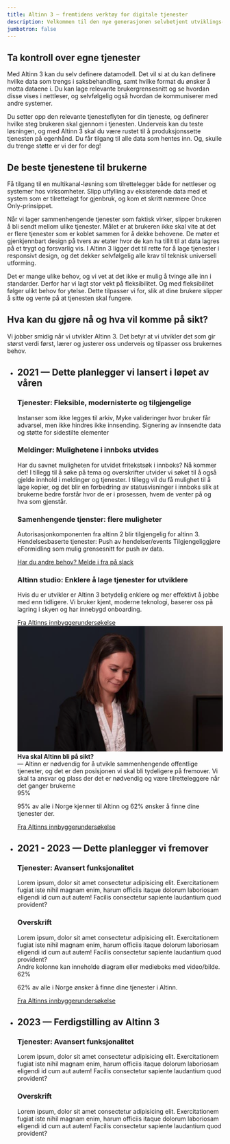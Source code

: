 ```yaml
---
title: Altinn 3 – fremtidens verktøy for digitale tjenester
description: Velkommen til den nye generasjonen selvbetjent utviklings- og kjøremiljø for sammenhengende digitale tjenester. En løsning som dekker behovet for dataflyt mellom myndighetsutøvere, virksomheter og privatpersoner.
jumbotron: false
---
```


<h2 class="a-h3"> Ta kontroll over egne tjenester </h2>

Med Altinn 3 kan du selv definere datamodell. Det vil si at du kan definere hvilke data som trengs i saksbehandling, samt hvilke format du ønsker å motta dataene i. Du kan lage relevante brukergrensesnitt og se hvordan disse vises i nettleser, og selvfølgelig også hvordan de kommuniserer med andre systemer.  

Du setter opp den relevante tjenesteflyten for din tjeneste, og definerer hvilke steg brukeren skal gjennom i tjenesten. Underveis kan du teste løsningen, og med Altinn 3 skal du være rustet til å produksjonssette tjenesten på egenhånd. Du får tilgang til alle data som hentes inn. Og, skulle du trenge støtte er vi der for deg!

<h2 class="a-h3"> De beste tjenestene til brukerne </h2>

Få tilgang til en multikanal-løsning som tilrettelegger både for nettleser og systemer hos virksomheter. Slipp utfylling av eksisterende data med et system som er tilrettelagt for gjenbruk, og kom et skritt nærmere Once Only-prinsippet. 

Når vi lager sammenhengende tjenester som faktisk virker, slipper brukeren å bli sendt mellom ulike tjenester. Målet er at brukeren ikke skal vite at det er flere tjenester som er koblet sammen for å dekke behovene. De møter et gjenkjennbart design på tvers av etater hvor de kan ha tillit til at data lagres på et trygt og forsvarlig vis. I Altinn 3 ligger det til rette for å lage tjenester i responsivt design, og det dekker selvfølgelig alle krav til teknisk universell utforming. 
 
Det er mange ulike behov, og vi vet at det ikke er mulig å tvinge alle inn i standarder. Derfor har vi lagt stor vekt på fleksibilitet. Og med fleksibilitet følger ulikt behov for ytelse. Dette tilpasser vi for, slik at dine brukere slipper å sitte og vente på at tjenesten skal fungere. 

<div class="a-rowFullWidth pt-2">
  <h2 class="a-fontBold a-blueDarkerText">Hva kan du gjøre nå og hva vil komme på sikt?</h2>
  <p class="a-fontSizeXL a-blueDarkerText">Vi jobber smidig når vi utvikler Altinn 3. Det betyr at vi utvikler det som gir størst verdi først, lærer og justerer oss underveis og tilpasser oss brukernes behov.</p>
</div>

<div class="a-timeline pt-4">

  <ul class="no-decoration connected-bullets connected-bullets-headings">
    <li class="false">
      <h2 class="a-fontBold a-blueDarkerText">
        2021 — Dette planlegger vi lansert i løpet av våren 
      </h2>
      <div class="row">
        <div class="col-sm-12 col-lg-6 pr-xl-8">
          <h3 class="a-h4">Tjenester: Fleksible, modernisterte og tilgjengelige </h3>
          <p>Instanser som ikke legges til arkiv, Myke valideringer hvor bruker får advarsel, men ikke hindres ikke innsending. Signering av innsendte data og støtte for sidestilte elementer</p>
          <h3 class="a-h4">Meldinger: Mulighetene i innboks utvides </h3>
          <p>Har du savnet muligheten for utvidet fritekstsøk i innboks? Nå kommer det! I tillegg til å søke på tema og overskrifter utvider vi søket til å også gjelde innhold i meldinger og tjenester. I tillegg vil du få mulighet til å lage kopier, og det blir en forbedring av statusvisninger i innboks slik at brukerne bedre forstår hvor de er i prosessen, hvem de venter på og hva som gjenstår.</p>
          <h3 class="a-h4">Samenhengende tjenster: flere muligheter</h3>
          <p>Autorisasjonkomponenten fra altinn 2 blir tilgjengelig for altinn 3. Hendelsesbaserte tjenester: Push av hendelser/events  Tilgjengeliggjøre eFormidling som mulig grensesnitt for push av data.</p>
          <a href="">Har du andre behov? Melde i fra på slack</a>
          <h3 class="a-h4 pt-1">Altinn studio: Enklere å lage tjenester for utviklere</h3>
          <p>Hvis du er utvikler er Altinn 3 betydelig enklere og mer effektivt å jobbe med enn tidligere. Vi bruker kjent, moderne teknologi, baserer oss på lagring i skyen og har innebygd onboarding.</p>
          <a href="">Fra Altinns innbyggerundersøkelse</a>
        </div>
        <div class="col-sm-12 col-lg-6 pt-2">
          <div class="pb-4">
            <div class="w-100">
              <img src="bilde_veikart.png" class="w-100" alt="Fotografi av en dame">
            </div>
             <div class="a-mediaBox-text a-bgGreenLight p-2">
              <b>Hva skal Altinn bli på sikt?</b> <br>— Altinn er nødvendig for å utvikle sammenhengende offentlige tjenester, og det er den posisjonen vi skal bli tydeligere på fremover. Vi skal ta ansvar og plass der det er nødvendig og være tilretteleggere når det ganger brukerne
            </div>
          </div>
          <div class="row a-pie-wrapper">
            <div class="col-xs-12 col-sm-4">
              <div class="a-pie">95%</div>
            </div>
            <div class="col-xs-12 col-sm-8">
              <p class="a-fontSizeXL">95% av alle i Norge kjenner til Altinn og 62% ønsker å finne dine tjenester der. </p>
              <a href="">Fra Altinns innbyggerundersøkelse</a>
            </div>
          </div>
        </div>
      </div>
    </li>
    <li class="false">
      <h2 class="a-fontBold a-blueDarkerText">
        2021 - 2023 — Dette planlegger vi fremover
      </h2>
      <div class="row">
        <div class="col-sm-12 col-lg-6 pr-xl-8">
          <h3 class="a-h4">Tjenester: Avansert funksjonalitet</h3>
          Lorem ipsum, dolor sit amet consectetur adipisicing elit. Exercitationem fugiat iste nihil magnam enim, harum officiis itaque dolorum laboriosam eligendi id cum aut autem! Facilis consectetur sapiente laudantium quod provident?
          <h3 class="a-h4">Overskrift</h3>
          Lorem ipsum, dolor sit amet consectetur adipisicing elit. Exercitationem fugiat iste nihil magnam enim, harum officiis itaque dolorum laboriosam eligendi id cum aut autem! Facilis consectetur sapiente laudantium quod provident?
        </div>
        <div class="col-sm-12 col-lg-6 pt-4">
           <div class="a-mediaBox-text a-bgBlueLighter p-2 mb-2">
              Andre kolonne kan inneholde diagram eller medieboks med video/bilde.
            </div>
            <div class="row a-pie-wrapper text-xs-center">
            <div class="col-xs-12 col-sm-4">
              <div class="a-pie">62%</div>
            </div>
            <div class="col-xs-12 col-sm-8">
              <p class="a-fontSizeXL">62% av alle i Norge ønsker å finne dine tjenester i Altinn. </p>
              <a href="">Fra Altinns innbyggerundersøkelse</a>
            </div>
          </div>
        </div>
      </div>
    </li>
    <li class="false">
      <h2 class="a-fontBold a-blueDarkerText">
        2023 — Ferdigstilling av Altinn 3
      </h2>
      <div class="row">
        <div class="col-sm-12 col-lg-6 pr-xl-8">
          <h3 class="a-h4">Tjenester: Avansert funksjonalitet</h3>
          Lorem ipsum, dolor sit amet consectetur adipisicing elit. Exercitationem fugiat iste nihil magnam enim, harum officiis itaque dolorum laboriosam eligendi id cum aut autem! Facilis consectetur sapiente laudantium quod provident?
          <h3 class="a-h4">Overskrift</h3>
          Lorem ipsum, dolor sit amet consectetur adipisicing elit. Exercitationem fugiat iste nihil magnam enim, harum officiis itaque dolorum laboriosam eligendi id cum aut autem! Facilis consectetur sapiente laudantium quod provident?
        </div>
        <div class="col-sm-12 col-lg-6">
        </div>
      </div>
    </li>

</div>

